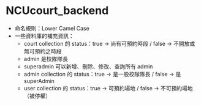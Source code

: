 # NCUcourt_backend
- 命名規則：Lower Camel Case
- 一些資料庫的補充資訊：
   - court collection 的 status：true -> 尚有可預約時段 / false -> 不開放或無可預約之時段
   - admin 是校隊隊長
   - superadmin 可以新增、刪除、修改、查詢所有 admin
   - admin collection 的 status：true -> 是一般校隊隊長 / false -> 是 superAdmin
   - user collection 的 status：true -> 可預約場地 / false -> 不可預約場地（被停權）
